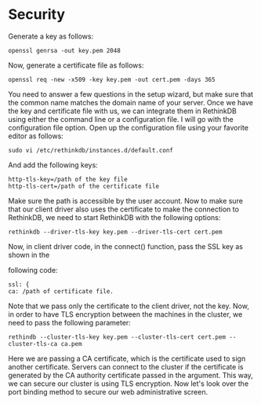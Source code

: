 # Security

Generate a key as follows:

```
openssl genrsa -out key.pem 2048
```

Now, generate a certificate file as follows:
```
openssl req -new -x509 -key key.pem -out cert.pem -days 365
```

You need to answer a few questions in the setup wizard, but make sure that the common name
matches the domain name of your server.
Once we have the key and certificate file with us, we can integrate them in RethinkDB using
either the command line or a configuration file. I will go with the configuration file option.
Open up the configuration file using your favorite editor as follows:
```
sudo vi /etc/rethinkdb/instances.d/default.conf
```

And add the following keys:

```
http-tls-key=/path of the key file
http-tls-cert=/path of the certificate file
```

Make sure the path is accessible by the user account.
Now to make sure that our client driver also uses the certificate to make the connection to
RethinkDB, we need to start RethinkDB with the following options:
```
rethinkdb --driver-tls-key key.pem --driver-tls-cert cert.pem
```
Now, in client driver code, in the connect() function, pass the SSL key as shown in the

following code:
```
ssl: {
ca: /path of certificate file.
```

Note that we pass only the certificate to the client driver, not the key. Now, in order to have
TLS encryption between the machines in the cluster, we need to pass the following parameter:

```
rethindb --cluster-tls-key key.pem --cluster-tls-cert cert.pem --cluster-tls-ca ca.pem
```

Here we are passing a CA certificate, which is the certificate used to sign another certificate.
Servers can connect to the cluster if the certificate is generated by the CA authority certificate
passed in the argument.
This way, we can secure our cluster is using TLS encryption. Now let's look over the port
binding method to secure our web administrative screen.
